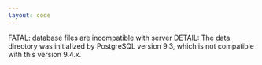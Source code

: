 ```yaml
---
layout: code
---
```


FATAL:  database files are incompatible with server
DETAIL:  The data directory was initialized by PostgreSQL version 9.3, which is not compatible with this version 9.4.x.
